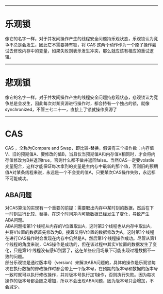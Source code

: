 ___
# 乐观锁
像它的名字一样，对于并发间操作产生的线程安全问题持乐观状态，乐观锁认为竞争不总是会发生，因此它不需要持有锁，将 CAS 这两个动作作为一个原子操作尝试去修改内存中的变量，如果失败则表示发生冲突，那么就应该有相应的重试逻辑。

___
# 悲观锁
像它的名字一样，对于并发间操作产生的线程安全问题持悲观状态，悲观锁认为竞争总是会发生，因此每次对某资源进行操作时，都会持有一个独占的锁，就像synchronized，不管三七二十一，直接上了锁就操作资源了

___
# CAS
CAS ，全称为Compare and Swap，即比较-替换。假设有三个操作数：内存值V、旧的预期值A、要修改的值B，当且仅当预期值A和内存值V相同时，才会将内存值修改为B并返回true，否则什么都不做并返回false。当然CAS一定要volatile变量配合，这样才能保证每次拿到的变量是主内存中最新的那个值，否则旧的预期值A对某条线程来说，永远是一个不会变的值A，只要某次CAS操作失败，永远都不可能成功。

## **ABA问题**  
对CAS算法的实现有一个重要的前提：需要取出内存中某时刻的数据，然后在下一时刻进行比较、替换，在这个时间差内可能数据已经发生了变化，导致产生ABA问题。  
ABA问题指第1个线程从内存的V位置取出A，这时第2个线程也从内存中取出A，并将V位置的数据首先修改为B，接着又将V位置的数据修改为A，这时第1个线程在进行CAS操作时会发现在内存中仍然是A，然后第1个线程操作成功。尽管从第1个线程的角度来说，CAS操作是成功的，但在该过程中其实V位置的数据发生了变化，只是第1个线程没有感知到罢了，这在某些应用场景下可能出现过程数据不一致的问题。  
部分乐观锁是通过版本号（version）来解决ABA问题的，具体的操作是乐观锁每次在执行数据的修改操作时都会带上一个版本号，在预期的版本号和数据的版本号一致时就可以执行修改操作，并对版本号执行加1操作，否则执行失败。因为每次操作的版本号都会随之增加，所以不会出现ABA问题，因为版本号只会增加，不会减少。